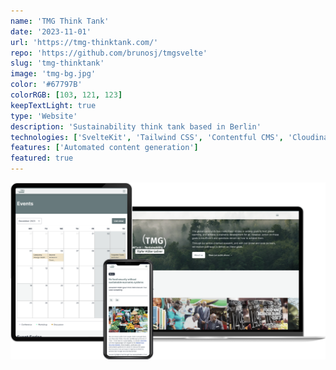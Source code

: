 ```yaml
---
name: 'TMG Think Tank'
date: '2023-11-01'
url: 'https://tmg-thinktank.com/'
repo: 'https://github.com/brunosj/tmgsvelte'
slug: 'tmg-thinktank'
image: 'tmg-bg.jpg'
color: '#67797B'
colorRGB: [103, 121, 123]
keepTextLight: true
type: 'Website'
description: 'Sustainability think tank based in Berlin'
technologies: ['SvelteKit', 'Tailwind CSS', 'Contentful CMS', 'Cloudinary']
features: ['Automated content generation']
featured: true
---
```


![TMG Think Tank Devices](../../assets/images/tmg-devices.png)
